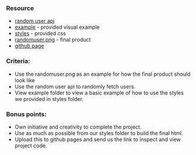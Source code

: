 ### Resource

* [random user api](https://randomuser.me/)
* [example](./example) - provided visual example
* [styles](./styles) - provided css
* [randomuser.png](./randomuser.png) - final product
* [github page](https://help.github.com/articles/configuring-a-publishing-source-for-github-pages/)

### Criteria:
* Use the randomuser.png as an example for how the final product should look like
* Use the random user api to randomly fetch users.
* View example folder to view a basic example of how to use the styles we provided in styles folder.

### Bonus points:
* Own initiative and creativity to complete the project.
* Use as much as possible from our styles folder to build the final html.
* Upload this to github pages and send us the link to inspect and view project code.
